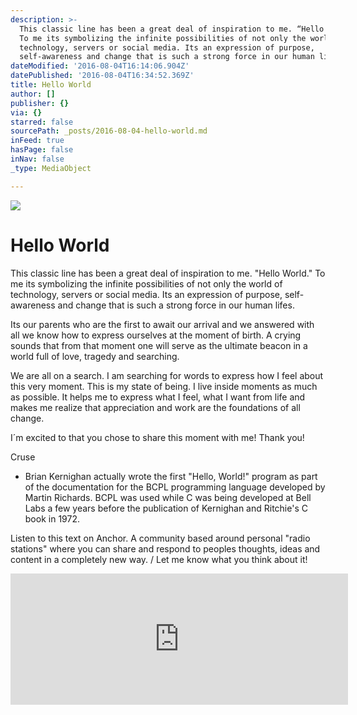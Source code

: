 ```yaml
---
description: >-
  This classic line has been a great deal of inspiration to me. “Hello World.”
  To me its symbolizing the infinite possibilities of not only the world of
  technology, servers or social media. Its an expression of purpose,
  self-awareness and change that is such a strong force in our human lifes.
dateModified: '2016-08-04T16:14:06.904Z'
datePublished: '2016-08-04T16:34:52.369Z'
title: Hello World
author: []
publisher: {}
via: {}
starred: false
sourcePath: _posts/2016-08-04-hello-world.md
inFeed: true
hasPage: false
inNav: false
_type: MediaObject

---
```

![](https://the-grid-user-content.s3-us-west-2.amazonaws.com/a913e6d3-09ae-427e-a606-50ca0c4c6530.png)

# Hello World

This classic line has been a great deal of inspiration to me. "Hello World." To me its symbolizing the infinite possibilities of not only the world of technology, servers or social media. Its an expression of purpose, self-awareness and change that is such a strong force in our human lifes.

Its our parents who are the first to await our arrival and we answered with all we know how to express ourselves at the moment of birth. A crying sounds that from that moment one will serve as the ultimate beacon in a world full of love, tragedy and searching.

We are all on a search. I am searching for words to express how I feel about this very moment. This is my state of being. I live inside moments as much as possible. It helps me to express what I feel, what I want from life and makes me realize that appreciation and work are the foundations of all change.

I´m excited to that you chose to share this moment with me! Thank you!

Cruse

* Brian Kernighan actually wrote the first "Hello, World!" program as part of the documentation for the BCPL programming language developed by Martin Richards. BCPL was used while C was being developed at Bell Labs a few years before the publication of Kernighan and Ritchie's C book in 1972\.

Listen to this text on Anchor. A community based around personal "radio stations" where you can share and respond to peoples thoughts, ideas and content in a completely new way. / Let me know what you think about it!

<iframe src="https://cdn.embedly.com/widgets/media.html?src=https%3A%2F%2Fanchor.fm%2Fembed%2Fa2faf3&amp;url=https%3A%2F%2Fanchor.fm%2Fw%2FA2FAF3&amp;image=https%3A%2F%2Fs3-us-west-2.amazonaws.com%2Fanchor-website%2Fimages%2Ffbog_wave_2.png&amp;key=b7d04c9b404c499eba89ee7072e1c4f7&amp;type=text%2Fhtml&amp;schema=anchor" width="540" height="210" scrolling="no" frameborder="0" allowfullscreen="" style=""></iframe>